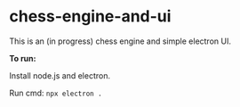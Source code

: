 # chess-engine-and-ui
This is an (in progress) chess engine and simple electron UI.  

**To run:**  

Install node.js and electron.

Run cmd:
```npx electron .```
